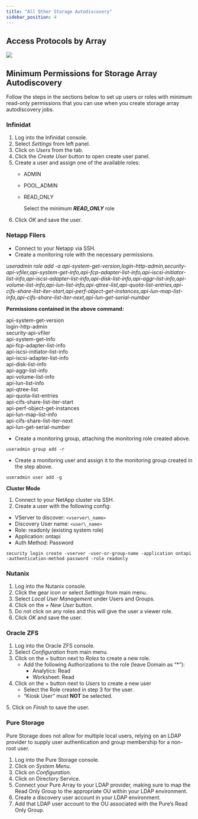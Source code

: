```yaml
---
title: "All Other Storage Autodiscovery"
sidebar_position: 4
---
```


## Access Protocols by Array

![](/assets/images/discovery_storage_arrays_autodiscovery_all-other-storage-autodiscovery.png)

## Minimum Permissions for Storage Array Autodiscovery

Follow the steps in the sections below to set up users or roles with minimum read-only permissions that you can use when you create storage array autodiscovery jobs.

### Infinidat

1. Log into the Infinidat console.
2. Select _Settings_ from left panel.
3. Click on _Users_ from the tab.
4. Click the _Create User_ button to open create user panel.
5. Create a user and assign one of the available roles:
    - ADMIN
    - POOL\_ADMIN
    - READ\_ONLY  
          
        Select the minimum _**READ\_ONLY**_ role
6. Click _OK_ and save the user.

### Netapp Filers

- Connect to your Netapp via SSH.
- Create a monitoring role with the necessary permissions.

_useradmin role add -a api-system-get-version,login-http-admin,security-api-vfiler,api-system-get-info,api-fcp-adapter-list-info,api-iscsi-initiator-list-info,api-iscsi-adapter-list-info,api-disk-list-info,api-aggr-list-info,api-volume-list-info,api-lun-list-info,api-qtree-list,api-quota-list-entries,api-cifs-share-list-iter-start,api-perf-object-get-instances,api-lun-map-list-info,api-cifs-share-list-iter-next,api-lun-get-serial-number_

**Permissions contained in the above command:**

api-system-get-version  
login-http-admin  
security-api-vfiler  
api-system-get-info  
api-fcp-adapter-list-info  
api-iscsi-initiator-list-info  
api-iscsi-adapter-list-info  
api-disk-list-info  
api-aggr-list-info  
api-volume-list-info  
api-lun-list-info  
api-qtree-list  
api-quota-list-entries  
api-cifs-share-list-iter-start  
api-perf-object-get-instances  
api-lun-map-list-info  
api-cifs-share-list-iter-next  
api-lun-get-serial-number

- Create a monitoring group, attaching the monitoring role created above.

```
useradmin group add -r
```

- Create a monitoring user and assign it to the monitoring group created in the step above.

```
useradmin user add -g
```

**Cluster Mode**

1. Connect to your NetApp cluster via SSH.
2. Create a user with the following config:

- VServer to discover: `<vserver\_name>`
- Discovery User name: `<user\_name>`
- Role: readonly (existing system role)
- Application: ontapi
- Auth Method: Password

```
security login create -vserver -user-or-group-name -application ontapi -authentication-method password -role readonly
```

### Nutanix

1. Log into the Nutanix console.
2. Click the gear icon or select _Settings_ from main menu.
3. Select _Local User Management_ under Users and Groups.
4. Click on the _\+ New User_ button.
5. Do not click on any roles and this will give the user a viewer role.
6. Click _OK_ and save the user.

### Oracle ZFS

1. Log into the Oracle ZFS console.
2. Select _Configuration_ from main menu.
3. Click on the + button next to _Roles_ to create a new role.
    - Add the following Authorizations to the role (leave Domain as “\*”):
        - Analytics: Read
        - Worksheet: Read
4. Click on the + button next to _Users_ to create a new user
    - Select the Role created in step 3 for the user.
    - “Kiosk User” must **NOT** be selected.

5\. Click on _Finish_ to save the user.

### Pure Storage

Pure Storage does not allow for multiple local users, relying on an LDAP provider to supply user authentication and group membership for a non-root user.

1. Log into the Pure Storage console.
2. Click on _System Menu_.
3. Click on _Configuration_.
4. Click on Directory Service.
5. Connect your Pure Array to your LDAP provider, making sure to map the Read Only Group to the appropriate OU within your LDAP environment.
6. Create a discovery user account in your LDAP environment.
7. Add that LDAP user account to the OU associated with the Pure’s Read Only Group.
